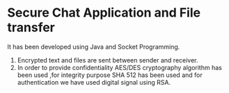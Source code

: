 # Secure Chat Application and File transfer
It has been developed using Java and Socket Programming. 
1. Encrypted text and files are sent between sender and receiver.
2. In order to provide confidentiality AES/DES cryptography algorithm has been used ,for integrity purpose SHA 512 has been used and for authentication we have used digital signal using RSA.

